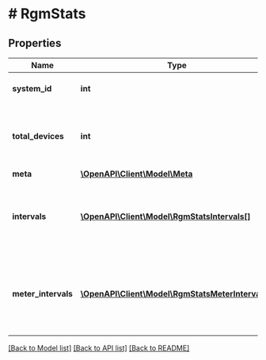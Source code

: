 # # RgmStats

## Properties

Name | Type | Description | Notes
------------ | ------------- | ------------- | -------------
**system_id** | **int** | Enlighten ID for this system. |
**total_devices** | **int** | Number of active revenue-grade meters for this system. |
**meta** | [**\OpenAPI\Client\Model\Meta**](Meta.md) |  |
**intervals** | [**\OpenAPI\Client\Model\RgmStatsIntervals[]**](RgmStatsIntervals.md) | A list of intervals between the requested start and end times. |
**meter_intervals** | [**\OpenAPI\Client\Model\RgmStatsMeterIntervals[]**](RgmStatsMeterIntervals.md) | A list of intervals of a meter between the requested start and end times. |

[[Back to Model list]](../../README.md#models) [[Back to API list]](../../README.md#endpoints) [[Back to README]](../../README.md)
